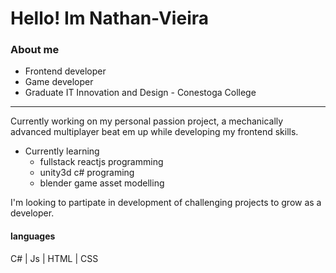 # Hello! Im Nathan-Vieira
### About me

- Frontend developer
- Game developer
- Graduate IT Innovation and Design - Conestoga College
***

Currently working on my personal passion project, a mechanically advanced multiplayer beat em up while developing my frontend skills.

- Currently learning
  - fullstack reactjs programming
  - unity3d c# programing
  - blender game asset modelling
 
I'm looking to partipate in development of challenging projects to grow as a developer.

#### languages
C# | Js | HTML | CSS
